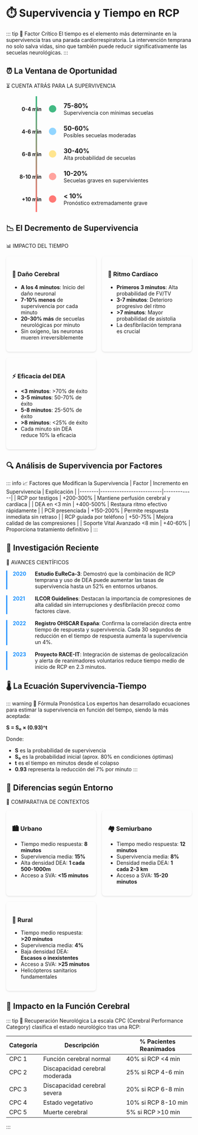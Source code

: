# ⏱️ Supervivencia y Tiempo en RCP

::: tip 🚨 Factor Crítico
El tiempo es el elemento más determinante en la supervivencia tras una parada cardiorrespiratoria. La intervención temprana no solo salva vidas, sino que también puede reducir significativamente las secuelas neurológicas.
:::

## ⏰ La Ventana de Oportunidad

<div class="custom-container warning">
<p class="custom-container-title">⏳ CUENTA ATRÁS PARA LA SUPERVIVENCIA</p>

<div class="timeline-container">
    <div class="timeline-point">
        <div class="time">0-4 min</div>
        <div class="dot high"></div>
        <div class="label">
            <span class="percentage">75-80%</span>
            <span class="description">Supervivencia con mínimas secuelas</span>
        </div>
    </div>
    <div class="timeline-point">
        <div class="time">4-6 min</div>
        <div class="dot medium-high"></div>
        <div class="label">
            <span class="percentage">50-60%</span>
            <span class="description">Posibles secuelas moderadas</span>
        </div>
    </div>
    <div class="timeline-point">
        <div class="time">6-8 min</div>
        <div class="dot medium"></div>
        <div class="label">
            <span class="percentage">30-40%</span>
            <span class="description">Alta probabilidad de secuelas</span>
        </div>
    </div>
    <div class="timeline-point">
        <div class="time">8-10 min</div>
        <div class="dot low"></div>
        <div class="label">
            <span class="percentage">10-20%</span>
            <span class="description">Secuelas graves en supervivientes</span>
        </div>
    </div>
    <div class="timeline-point">
        <div class="time">+10 min</div>
        <div class="dot very-low"></div>
        <div class="label">
            <span class="percentage">< 10%</span>
            <span class="description">Pronóstico extremadamente grave</span>
        </div>
    </div>
</div>
</div>

## 📉 El Decremento de Supervivencia

<div class="custom-container tip">
<p class="custom-container-title">📊 IMPACTO DEL TIEMPO</p>

<div class="card-grid">
<div class="card">

### 🧠 Daño Cerebral
- **A los 4 minutos**: Inicio del daño neuronal
- **7-10% menos** de supervivencia por cada minuto
- **20-30% más** de secuelas neurológicas por minuto
- Sin oxígeno, las neuronas mueren irreversiblemente

</div>
<div class="card">

### 💓 Ritmo Cardíaco
- **Primeros 3 minutos**: Alta probabilidad de FV/TV
- **3-7 minutos**: Deterioro progresivo del ritmo
- **>7 minutos**: Mayor probabilidad de asistolia
- La desfibrilación temprana es crucial

</div>
<div class="card">

### ⚡ Eficacia del DEA
- **<3 minutos**: >70% de éxito
- **3-5 minutos**: 50-70% de éxito
- **5-8 minutos**: 25-50% de éxito
- **>8 minutos**: <25% de éxito
- Cada minuto sin DEA reduce 10% la eficacia

</div>
</div>
</div>

## 🔍 Análisis de Supervivencia por Factores

::: info 📈 Factores que Modifican la Supervivencia
| Factor | Incremento en Supervivencia | Explicación |
|--------|--------------------------|-------------|
| RCP por testigos | +200-300% | Mantiene perfusión cerebral y cardíaca |
| DEA en <3 min | +400-500% | Restaura ritmo efectivo rápidamente |
| PCR presenciada | +150-200% | Permite respuesta inmediata sin retraso |
| RCP guiada por teléfono | +50-75% | Mejora calidad de las compresiones |
| Soporte Vital Avanzado <8 min | +40-60% | Proporciona tratamiento definitivo |
:::

## 🧪 Investigación Reciente

<div class="custom-container info">
<p class="custom-container-title">🔬 AVANCES CIENTÍFICOS</p>

<div class="research-grid">
<div class="research-item">
    <div class="year">2020</div>
    <div class="content">
        <strong>Estudio EuReCa-3</strong>: Demostró que la combinación de RCP temprana y uso de DEA puede aumentar las tasas de supervivencia hasta un 52% en entornos urbanos.
    </div>
</div>
<div class="research-item">
    <div class="year">2021</div>
    <div class="content">
        <strong>ILCOR Guidelines</strong>: Destacan la importancia de compresiones de alta calidad sin interrupciones y desfibrilación precoz como factores clave.
    </div>
</div>
<div class="research-item">
    <div class="year">2022</div>
    <div class="content">
        <strong>Registro OHSCAR España</strong>: Confirma la correlación directa entre tiempo de respuesta y supervivencia. Cada 30 segundos de reducción en el tiempo de respuesta aumenta la supervivencia un 4%.
    </div>
</div>
<div class="research-item">
    <div class="year">2023</div>
    <div class="content">
        <strong>Proyecto RACE-IT</strong>: Integración de sistemas de geolocalización y alerta de reanimadores voluntarios reduce tiempo medio de inicio de RCP en 2.3 minutos.
    </div>
</div>
</div>
</div>

## 🌡️ La Ecuación Supervivencia-Tiempo

::: warning 🧮 Fórmula Pronóstica
Los expertos han desarrollado ecuaciones para estimar la supervivencia en función del tiempo, siendo la más aceptada:

**S = S₀ × (0.93)^t**

Donde:
- **S** es la probabilidad de supervivencia
- **S₀** es la probabilidad inicial (aprox. 80% en condiciones óptimas)
- **t** es el tiempo en minutos desde el colapso
- **0.93** representa la reducción del 7% por minuto
:::

## 🏥 Diferencias según Entorno

<div class="custom-container warning">
<p class="custom-container-title">🔄 COMPARATIVA DE CONTEXTOS</p>

<div class="card-grid">
<div class="card">

### 🏙️ Urbano
- Tiempo medio respuesta: **8 minutos**
- Supervivencia media: **15%**
- Alta densidad DEA: **1 cada 500-1000m**
- Acceso a SVA: **<15 minutos**

</div>
<div class="card">

### 🏘️ Semiurbano
- Tiempo medio respuesta: **12 minutos**
- Supervivencia media: **8%**
- Densidad media DEA: **1 cada 2-3 km**
- Acceso a SVA: **15-20 minutos**

</div>
<div class="card">

### 🌄 Rural
- Tiempo medio respuesta: **>20 minutos**
- Supervivencia media: **4%**
- Baja densidad DEA: **Escasos o inexistentes**
- Acceso a SVA: **>25 minutos**
- Helicópteros sanitarios fundamentales

</div>
</div>
</div>

## 🧠 Impacto en la Función Cerebral

::: tip 💭 Recuperación Neurológica
La escala CPC (Cerebral Performance Category) clasifica el estado neurológico tras una RCP:

| Categoría | Descripción | % Pacientes Reanimados |
|-----------|-------------|------------------------|
| CPC 1 | Función cerebral normal | 40% si RCP <4 min |
| CPC 2 | Discapacidad cerebral moderada | 25% si RCP 4-6 min |
| CPC 3 | Discapacidad cerebral severa | 20% si RCP 6-8 min |
| CPC 4 | Estado vegetativo | 10% si RCP 8-10 min |
| CPC 5 | Muerte cerebral | 5% si RCP >10 min |
:::

<style>
.card-grid {
  display: grid;
  grid-template-columns: repeat(auto-fit, minmax(240px, 1fr));
  gap: 1rem;
}

.card {
  background-color: rgba(255, 255, 255, 0.05);
  border-radius: 8px;
  padding: 1rem;
  box-shadow: 0 2px 4px rgba(0, 0, 0, 0.1);
}

.timeline-container {
  display: flex;
  flex-direction: column;
  gap: 1.5rem;
  padding: 1rem;
  position: relative;
}

.timeline-container:before {
  content: "";
  position: absolute;
  top: 0;
  bottom: 0;
  left: 80px;
  width: 4px;
  background: linear-gradient(to bottom, #42b983, #ff7875);
}

.timeline-point {
  display: flex;
  align-items: center;
}

.time {
  width: 80px;
  text-align: right;
  padding-right: 20px;
  font-weight: bold;
}

.dot {
  width: 20px;
  height: 20px;
  border-radius: 50%;
  z-index: 2;
}

.dot.high { background-color: #42b983; }
.dot.medium-high { background-color: #91d5ff; }
.dot.medium { background-color: #ffe58f; }
.dot.low { background-color: #ffa39e; }
.dot.very-low { background-color: #ff7875; }

.label {
  margin-left: 20px;
  display: flex;
  flex-direction: column;
}

.percentage {
  font-weight: bold;
  font-size: 1.2em;
}

.research-grid {
  display: flex;
  flex-direction: column;
  gap: 1rem;
}

.research-item {
  display: flex;
  border-left: 3px solid #1890ff;
  padding-left: 15px;
}

.year {
  min-width: 60px;
  font-weight: bold;
  color: #1890ff;
}

.content {
  flex: 1;
}
</style> 